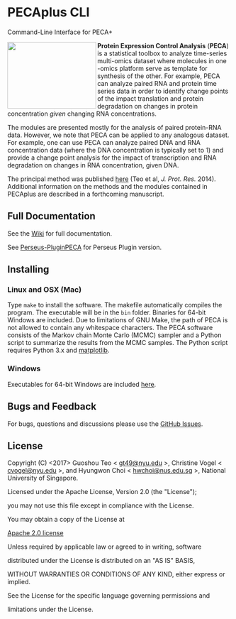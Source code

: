 # PECAplus CLI

Command-Line Interface for PECA+

<img src="https://github.com/PECAplus/PECAplus_cmd_line/wiki/images/PECALogo.png" align="left" width="200" height="150">



**Protein Expression Control Analysis** (**PECA**) is a statistical toolbox to analyze time-series multi-omics dataset where molecules in one -omics platform serve as template for synthesis of the other.  For example, PECA can analyze paired RNA and protein time series data in order to identify change points of the impact translation and protein degradation on changes in protein concentration *given* changing RNA concentrations. 



The modules are presented mostly for the analysis of paired protein-RNA data. However, we note that PECA can be applied to any analogous dataset. For example, one can use PECA can analyze paired DNA and RNA concentration data (where the DNA concentration is typically set to 1) and provide a change point analysis for the impact of transcription and RNA degradation on changes in RNA concentration, given DNA.

The principal method was published [here](http://pubs.acs.org/doi/abs/10.1021/pr400855q) (Teo et al, *J. Prot. Res.* 2014). Additional information on the methods and the modules contained in PECAplus are described in a forthcoming manuscript. 

## Full Documentation

See the [Wiki](https://github.com/PECAplus/PECAplus_cmd_line/wiki) for full documentation.

See [Perseus-PluginPECA](https://github.com/PECAplus/Perseus-PluginPECA) for Perseus Plugin version.

## Installing 

### Linux and OSX (Mac)

Type `make` to install the software. The makefile automatically compiles the program. The executable will be in the `bin` folder. Binaries for 64-bit Windows are included. Due to limitations of GNU Make, the path of PECA is not allowed to contain any whitespace characters. The PECA software consists of the Markov chain Monte Carlo (MCMC) sampler and a Python script to summarize the results from the MCMC samples. The Python script requires Python 3.x and [matplotlib](https://matplotlib.org/).

### Windows

Executables for 64-bit Windows are included [here](https://github.com/PECAplus/PECAplus_cmd_line/tree/master/windows64binary).

## Bugs and Feedback

For bugs, questions and discussions please use the [GitHub Issues](https://github.com/PECAplus/PECAplus_cmd_line/issues).

## License

Copyright (C) <2017> Guoshou Teo < gt49@nyu.edu >, Christine Vogel < cvogel@nyu.edu >, and Hyungwon Choi < hwchoi@nus.edu.sg >, National University of Singapore.

Licensed under the Apache License, Version 2.0 (the "License");

you may not use this file except in compliance with the License.

You may obtain a copy of the License at

[Apache 2.0 license](http://www.apache.org/licenses/LICENSE-2.0)

Unless required by applicable law or agreed to in writing, software

distributed under the License is distributed on an "AS IS" BASIS,

WITHOUT WARRANTIES OR CONDITIONS OF ANY KIND, either express or implied.

See the License for the specific language governing permissions and

limitations under the License.


